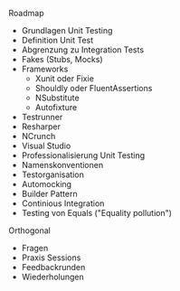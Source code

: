 Roadmap

 - Grundlagen Unit Testing
  - Definition Unit Test
  - Abgrenzung zu Integration Tests
  - Fakes (Stubs, Mocks)
  - Frameworks
    - Xunit oder Fixie
    - Shouldly oder FluentAssertions
    - NSubstitute
    - Autofixture
  - Testrunner
   - Resharper
   - NCrunch
   - Visual Studio
 - Professionalisierung Unit Testing
  - Namenskonventionen
  - Testorganisation
  - Automocking
  - Builder Pattern
  - Continious Integration
  - Testing von Equals ("Equality pollution")

Orthogonal
- Fragen
- Praxis Sessions
- Feedbackrunden
- Wiederholungen
